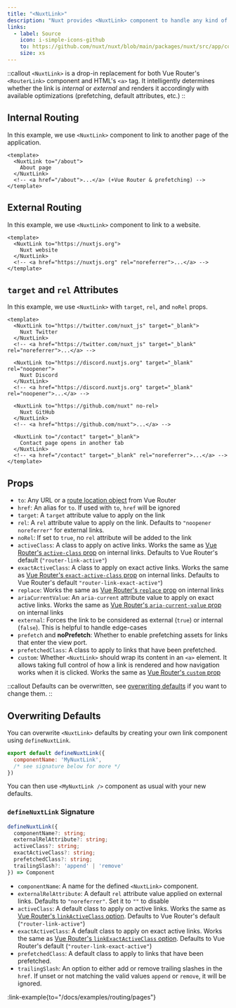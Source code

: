 ```yaml
---
title: "<NuxtLink>"
description: "Nuxt provides <NuxtLink> component to handle any kind of links within your application."
links:
  - label: Source
    icon: i-simple-icons-github
    to: https://github.com/nuxt/nuxt/blob/main/packages/nuxt/src/app/components/nuxt-link.ts
    size: xs
---
```


::callout
`<NuxtLink>` is a drop-in replacement for both Vue Router's `<RouterLink>` component and HTML's `<a>` tag. It intelligently determines whether the link is _internal_ or _external_ and renders it accordingly with available optimizations (prefetching, default attributes, etc.)
::

## Internal Routing

In this example, we use `<NuxtLink>` component to link to another page of the application.

```vue [pages/index.vue]
<template>
  <NuxtLink to="/about">
    About page
  </NuxtLink>
  <!-- <a href="/about">...</a> (+Vue Router & prefetching) -->
</template>
```

## External Routing

In this example, we use `<NuxtLink>` component to link to a website.

```vue [app.vue]
<template>
  <NuxtLink to="https://nuxtjs.org">
    Nuxt website
  </NuxtLink>
  <!-- <a href="https://nuxtjs.org" rel="noreferrer">...</a> -->
</template>
```

## `target` and `rel` Attributes

In this example, we use `<NuxtLink>` with `target`, `rel`, and `noRel` props.

```vue [app.vue]
<template>
  <NuxtLink to="https://twitter.com/nuxt_js" target="_blank">
    Nuxt Twitter
  </NuxtLink>
  <!-- <a href="https://twitter.com/nuxt_js" target="_blank" rel="noreferrer">...</a> -->

  <NuxtLink to="https://discord.nuxtjs.org" target="_blank" rel="noopener">
    Nuxt Discord
  </NuxtLink>
  <!-- <a href="https://discord.nuxtjs.org" target="_blank" rel="noopener">...</a> -->

  <NuxtLink to="https://github.com/nuxt" no-rel>
    Nuxt GitHub
  </NuxtLink>
  <!-- <a href="https://github.com/nuxt">...</a> -->

  <NuxtLink to="/contact" target="_blank">
    Contact page opens in another tab
  </NuxtLink>
  <!-- <a href="/contact" target="_blank" rel="noreferrer">...</a> -->
</template>
```

## Props

- `to`: Any URL or a [route location object](https://router.vuejs.org/api/interfaces/RouteLocation.html) from Vue Router
- `href`: An alias for `to`. If used with `to`, `href` will be ignored
- `target`: A `target` attribute value to apply on the link
- `rel`: A `rel` attribute value to apply on the link. Defaults to `"noopener noreferrer"` for external links.
- `noRel`: If set to `true`, no `rel` attribute will be added to the link
- `activeClass`: A class to apply on active links. Works the same as [Vue Router's `active-class` prop](https://router.vuejs.org/api/interfaces/RouterLinkProps.html#Properties-activeClass) on internal links. Defaults to Vue Router's default (`"router-link-active"`)
- `exactActiveClass`: A class to apply on exact active links. Works the same as [Vue Router's `exact-active-class` prop](https://router.vuejs.org/api/interfaces/RouterLinkProps.html#Properties-exactActiveClass) on internal links. Defaults to Vue Router's default `"router-link-exact-active"`)
- `replace`: Works the same as [Vue Router's `replace` prop](https://router.vuejs.org/api/interfaces/RouteLocationOptions.html#Properties-replace) on internal links
- `ariaCurrentValue`: An `aria-current` attribute value to apply on exact active links. Works the same as [Vue Router's `aria-current-value` prop](https://router.vuejs.org/api/interfaces/RouterLinkProps.html#Properties-ariaCurrentValue) on internal links
- `external`: Forces the link to be considered as external (`true`) or internal (`false`). This is helpful to handle edge-cases
- `prefetch` and **noPrefetch**: Whether to enable prefetching assets for links that enter the view port.
- `prefetchedClass`: A class to apply to links that have been prefetched.
- `custom`: Whether `<NuxtLink>` should wrap its content in an `<a>` element. It allows taking full control of how a link is rendered and how navigation works when it is clicked. Works the same as [Vue Router's `custom` prop](https://router.vuejs.org/api/interfaces/RouterLinkProps.html#Properties-custom)

::callout
Defaults can be overwritten, see [overwriting defaults](#overwriting-defaults) if you want to change them.
::

## Overwriting Defaults

You can overwrite `<NuxtLink>` defaults by creating your own link component using `defineNuxtLink`.

```js [components/MyNuxtLink.ts]
export default defineNuxtLink({
  componentName: 'MyNuxtLink',
  /* see signature below for more */
})
```

You can then use `<MyNuxtLink />` component as usual with your new defaults.

### `defineNuxtLink` Signature

```ts
defineNuxtLink({
  componentName?: string;
  externalRelAttribute?: string;
  activeClass?: string;
  exactActiveClass?: string;
  prefetchedClass?: string;
  trailingSlash?: 'append' | 'remove'
}) => Component
```

- `componentName`: A name for the defined `<NuxtLink>` component.
- `externalRelAttribute`: A default `rel` attribute value applied on external links. Defaults to `"noreferrer"`. Set it to `""` to disable
- `activeClass`: A default class to apply on active links. Works the same as [Vue Router's `linkActiveClass` option](https://router.vuejs.org/api/interfaces/RouterOptions.html#Properties-linkActiveClass). Defaults to Vue Router's default (`"router-link-active"`)
- `exactActiveClass`: A default class to apply on exact active links. Works the same as [Vue Router's `linkExactActiveClass` option](https://router.vuejs.org/api/interfaces/RouterOptions.html#Properties-linkExactActiveClass). Defaults to Vue Router's default (`"router-link-exact-active"`)
- `prefetchedClass`: A default class to apply to links that have been prefetched.
- `trailingSlash`: An option to either add or remove trailing slashes in the `href`. If unset or not matching the valid values `append` or `remove`, it will be ignored.

:link-example{to="/docs/examples/routing/pages"}
